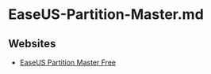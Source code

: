 # EaseUS-Partition-Master.md

## Websites

* [EaseUS Partition Master Free](https://www.easeus.com/partition-manager/epm-free.html)
